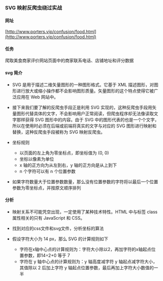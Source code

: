### SVG 映射反爬虫绕过实战 
 
#### 网址
[http://www.porters.vip/confusion/food.html](http://www.porters.vip/confusion/food.html)

#### 任务
爬取美食商家评价网站页面中的商家联系电话、店铺地址和评分数据

#### svg 简介
- SVG 是用于描述二维矢量图形的一种图形格式。它基于 XML 描述图形，对图形进行放大或缩小操作都不会影响图形质量。矢量图形的这个特点使得它被广泛应用在 Web 网站中。
- 接下来我们要了解的反爬虫手段正是利用 SVG 实现的，这种反爬虫手段用矢量图形代替具体的文字，不会影响用户正常阅读，但爬虫程序却无法像读取文字那样获得 SVG 图形中的内容。由于 SVG 中的图形代表的也是一个个文字，所以在使用时必须在后端或前端将真实的文字与对应的 SVG 图形进行映射和替换，这种反爬虫手段被称为 SVG 映射反爬虫。
- 坐标规则

    - 以页面的左上角为零坐标点，即坐标值为 (0, 0)
    - 坐标以像素为单位
    - x 轴的正方向为从左到右，y 轴的正方向是从上到下
    - n 个字符可以有 n 个位置参数
- 如果字符数量大于位置参数数量，那么没有位置参数的字符将以最后一个位置参数为零坐标点，并按原文顺序排列

#### 分析
- 映射关系不可能凭空出现，一定使用了某种技术特性。HTML 中与标签 class 属性相关的只有 JavaScript 和 CSS。
- 找到对应的css文件和svg文件，分析坐标的算法
- 假设字符大小为 14 px，那么 SVG 的计算规则如下

    - 字符在x轴中心点的计算规则为：字符大小除以2，再加字符的x轴起点位置参数，即14÷2+0 等于 7
    - 字符在 y 轴中心点的计算规则为：y 轴高度减字符 y 轴起点减字符大小，其值除以 2 后加上字符 y 轴起点位置参数，最后再加上字符大小数值的一半








